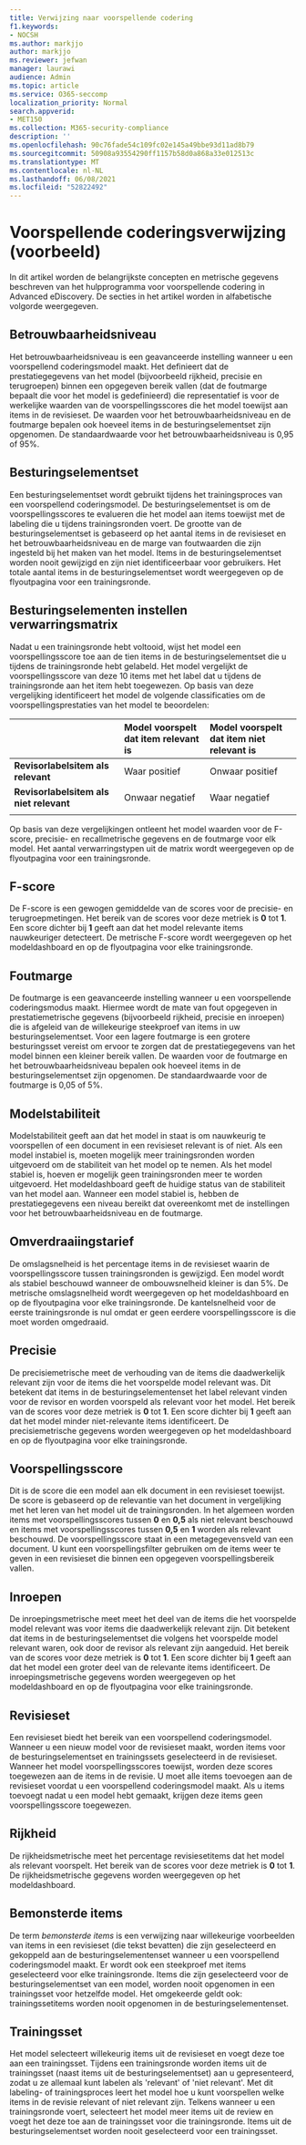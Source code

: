 ```yaml
---
title: Verwijzing naar voorspellende codering
f1.keywords:
- NOCSH
ms.author: markjjo
author: markjjo
ms.reviewer: jefwan
manager: laurawi
audience: Admin
ms.topic: article
ms.service: O365-seccomp
localization_priority: Normal
search.appverid:
- MET150
ms.collection: M365-security-compliance
description: ''
ms.openlocfilehash: 90c76fade54c109fc02e145a49bbe93d11ad8b79
ms.sourcegitcommit: 50908a93554290ff1157b58d0a868a33e012513c
ms.translationtype: MT
ms.contentlocale: nl-NL
ms.lasthandoff: 06/08/2021
ms.locfileid: "52822492"
---
```

# <a name="predictive-coding-reference-preview"></a>Voorspellende coderingsverwijzing (voorbeeld)

In dit artikel worden de belangrijkste concepten en metrische gegevens beschreven van het hulpprogramma voor voorspellende codering in Advanced eDiscovery. De secties in het artikel worden in alfabetische volgorde weergegeven.

## <a name="confidence-level"></a>Betrouwbaarheidsniveau

Het betrouwbaarheidsniveau is een geavanceerde instelling wanneer u een voorspellend coderingsmodel maakt. Het definieert dat de prestatiegegevens van het model (bijvoorbeeld rijkheid, precisie en terugroepen) binnen een opgegeven bereik vallen (dat de foutmarge bepaalt die voor het model is gedefinieerd) die representatief is voor de werkelijke waarden van de voorspellingsscores die het model toewijst aan items in de revisieset. De waarden voor het betrouwbaarheidsniveau en de foutmarge bepalen ook hoeveel items in de besturingselementset zijn opgenomen. De standaardwaarde voor het betrouwbaarheidsniveau is 0,95 of 95%.

## <a name="control-set"></a>Besturingselementset

Een besturingselementset wordt gebruikt tijdens het trainingsproces van een voorspellend coderingsmodel. De besturingselementset is om de voorspellingsscores te evalueren die het model aan items toewijst met de labeling die u tijdens trainingsronden voert. De grootte van de besturingselementset is gebaseerd op het aantal items in de revisieset en het betrouwbaarheidsniveau en de marge van foutwaarden die zijn ingesteld bij het maken van het model. Items in de besturingselementset worden nooit gewijzigd en zijn niet identificeerbaar voor gebruikers. Het totale aantal items in de besturingselementset wordt weergegeven op de flyoutpagina voor een trainingsronde.

## <a name="control-set-confusion-matrix"></a>Besturingselementen instellen verwarringsmatrix

Nadat u een trainingsronde hebt voltooid, wijst het model een voorspellingsscore toe aan de tien items in de besturingselementset die u tijdens de trainingsronde hebt gelabeld. Het model vergelijkt de voorspellingsscore van deze 10 items met het label dat u tijdens de trainingsronde aan het item hebt toegewezen. Op basis van deze vergelijking identificeert het model de volgende classificaties om de voorspellingsprestaties van het model te beoordelen:
  
  |          |Model voorspelt dat item relevant is |Model voorspelt dat item niet relevant is |
  |:---------|:---------|:---------|
  |**Revisorlabelsitem als relevant**| Waar positief| Onwaar positief |
  |**Revisorlabelsitem als niet relevant**| Onwaar negatief |Waar negatief |
  ||||

  Op basis van deze vergelijkingen ontleent het model waarden voor de F-score, precisie- en recallmetrische gegevens en de foutmarge voor elk model. Het aantal verwarringstypen uit de matrix wordt weergegeven op de flyoutpagina voor een trainingsronde.

## <a name="f-score"></a>F-score

De F-score is een gewogen gemiddelde van de scores voor de precisie- en terugroepmetingen.  Het bereik van de scores voor deze metriek is **0** tot **1**. Een score dichter bij **1** geeft aan dat het model relevante items nauwkeuriger detecteert. De metrische F-score wordt weergegeven op het modeldashboard en op de flyoutpagina voor elke trainingsronde.

## <a name="margin-of-error"></a>Foutmarge

De foutmarge is een geavanceerde instelling wanneer u een voorspellende coderingsmodus maakt. Hiermee wordt de mate van fout opgegeven in prestatiemetrische gegevens (bijvoorbeeld rijkheid, precisie en inroepen) die is afgeleid van de willekeurige steekproef van items in uw besturingselementset. Voor een lagere foutmarge is een grotere besturingsset vereist om ervoor te zorgen dat de prestatiegegevens van het model binnen een kleiner bereik vallen. De waarden voor de foutmarge en het betrouwbaarheidsniveau bepalen ook hoeveel items in de besturingselementset zijn opgenomen. De standaardwaarde voor de foutmarge is 0,05 of 5%.

## <a name="model-stability"></a>Modelstabiliteit

Modelstabiliteit geeft aan dat het model in staat is om nauwkeurig te voorspellen of een document in een revisieset relevant is of niet. Als een model instabiel is, moeten mogelijk meer trainingsronden worden uitgevoerd om de stabiliteit van het model op te nemen. Als het model stabiel is, hoeven er mogelijk geen trainingsronden meer te worden uitgevoerd. Het modeldashboard geeft de huidige status van de stabiliteit van het model aan. Wanneer een model stabiel is, hebben de prestatiegegevens een niveau bereikt dat overeenkomt met de instellingen voor het betrouwbaarheidsniveau en de foutmarge.

## <a name="overturn-rate"></a>Omverdraaiingstarief

De omslagsnelheid is het percentage items in de revisieset waarin de voorspellingsscore tussen trainingsronden is gewijzigd. Een model wordt als stabiel beschouwd wanneer de ombouwsnelheid kleiner is dan 5%. De metrische omslagsnelheid wordt weergegeven op het modeldashboard en op de flyoutpagina voor elke trainingsronde. De kantelsnelheid voor de eerste trainingsronde is nul omdat er geen eerdere voorspellingsscore is die moet worden omgedraaid.

## <a name="precision"></a>Precisie

De precisiemetrische meet de verhouding van de items die daadwerkelijk relevant zijn voor de items die het voorspelde model relevant was. Dit betekent dat items in de besturingselementenset het label relevant vinden voor de revisor en worden voorspeld als relevant voor het model. Het bereik van de scores voor deze metriek is **0** tot **1**. Een score dichter bij **1** geeft aan dat het model minder niet-relevante items identificeert. De precisiemetrische gegevens worden weergegeven op het modeldashboard en op de flyoutpagina voor elke trainingsronde.

## <a name="prediction-score"></a>Voorspellingsscore

Dit is de score die een model aan elk document in een revisieset toewijst. De score is gebaseerd op de relevantie van het document in vergelijking met het leren van het model uit de trainingsronden. In het algemeen worden items met voorspellingsscores tussen **0** en **0,5** als niet relevant beschouwd en items met voorspellingsscores tussen **0,5** en **1** worden als relevant beschouwd. De voorspellingsscore staat in een metagegevensveld van een document. U kunt een voorspellingsfilter gebruiken om de items weer te geven in een revisieset die binnen een opgegeven voorspellingsbereik vallen.

## <a name="recall"></a>Inroepen

De inroepingsmetrische meet meet het deel van de items die het voorspelde model relevant was voor items die daadwerkelijk relevant zijn. Dit betekent dat items in de besturingselementset die volgens het voorspelde model relevant waren, ook door de revisor als relevant zijn aangeduid. Het bereik van de scores voor deze metriek is **0** tot **1**. Een score dichter bij **1** geeft aan dat het model een groter deel van de relevante items identificeert. De inroepingsmetrische gegevens worden weergegeven op het modeldashboard en op de flyoutpagina voor elke trainingsronde.

## <a name="review-set"></a>Revisieset

Een revisieset biedt het bereik van een voorspellend coderingsmodel. Wanneer u een nieuw model voor de revisieset maakt, worden items voor de besturingselementset en trainingssets geselecteerd in de revisieset. Wanneer het model voorspellingsscores toewijst, worden deze scores toegewezen aan de items in de revisie. U moet alle items toevoegen aan de revisieset voordat u een voorspellend coderingsmodel maakt. Als u items toevoegt nadat u een model hebt gemaakt, krijgen deze items geen voorspellingsscore toegewezen.

## <a name="richness"></a>Rijkheid

De rijkheidsmetrische meet het percentage revisiesetitems dat het model als relevant voorspelt. Het bereik van de scores voor deze metriek is **0** tot **1**. De rijkheidsmetrische gegevens worden weergegeven op het modeldashboard.

## <a name="sampled-items"></a>Bemonsterde items

De term *bemonsterde items* is een verwijzing naar willekeurige voorbeelden van items in een revisieset (die tekst bevatten) die zijn geselecteerd en gekoppeld aan de besturingselementenset wanneer u een voorspellend coderingsmodel maakt. Er wordt ook een steekproef met items geselecteerd voor elke trainingsronde. Items die zijn geselecteerd voor de besturingselementset van een model, worden nooit opgenomen in een trainingsset voor hetzelfde model. Het omgekeerde geldt ook: trainingssetitems worden nooit opgenomen in de besturingselementenset.

## <a name="training-set"></a>Trainingsset

Het model selecteert willekeurig items uit de revisieset en voegt deze toe aan een trainingsset. Tijdens een trainingsronde worden items uit de trainingsset (naast items uit de besturingselementset) aan u gepresenteerd, zodat u ze allemaal kunt labelen als 'relevant' of 'niet relevant'. Met dit labeling- of trainingsproces leert het model hoe u kunt voorspellen welke items in de revisie relevant of niet relevant zijn. Telkens wanneer u een trainingsronde voert, selecteert het model meer items uit de review en voegt het deze toe aan de trainingsset voor die trainingsronde. Items uit de besturingselementset worden nooit geselecteerd voor een trainingsset.
